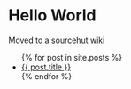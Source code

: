 # Hello World

Moved to a [sourcehut wiki](https://man.sr.ht/~zachjohnston/ideas/)

<ul>
  {% for post in site.posts %}
    <li>
      <a href="{{ post.url }}">{{ post.title }}</a>
    </li>
  {% endfor %}
</ul>
